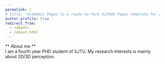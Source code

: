 ```yaml
---
permalink: /
# title: "Academic Pages is a ready-to-fork GitHub Pages template for academic personal websites"
author_profile: true
redirect_from: 
  - /about/
  - /about.html
---
```


** About me ** \
I am a fourth year PHD student of SJTU. My research interests is mainly about 2D/3D perception.

